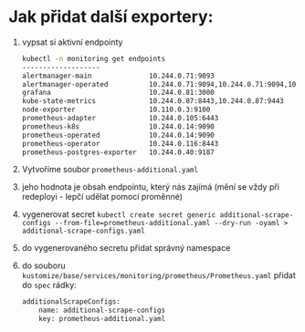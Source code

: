 # Jak přidat další exportery:

1. vypsat si aktivní endpointy

    ```bash
    kubectl -n monitoring get endpoints
    -------------------
    alertmanager-main              10.244.0.71:9093                                     26m
    alertmanager-operated          10.244.0.71:9094,10.244.0.71:9094,10.244.0.71:9093   26m
    grafana                        10.244.0.81:3000                                     26m
    kube-state-metrics             10.244.0.87:8443,10.244.0.87:9443                    26m
    node-exporter                  10.110.0.3:9100                                      26m
    prometheus-adapter             10.244.0.105:6443                                    26m
    prometheus-k8s                 10.244.0.14:9090                                     26m
    prometheus-operated            10.244.0.14:9090                                     16m
    prometheus-operator            10.244.0.116:8443                                    26m
    prometheus-postgres-exporter   10.244.0.40:9187                                     26m
    ```

2. Vytvoříme soubor `prometheus-additional.yaml`
3. jeho hodnota je obsah endpointu, který nás zajímá (mění se vždy při redeployi - lepčí udělat pomocí proměnné)
4. vygenerovat secret `kubectl create secret generic additional-scrape-configs --from-file=prometheus-additional.yaml --dry-run -oyaml > additional-scrape-configs.yaml`
5. do vygenerovaného secretu přidat správný namespace
6. do souboru `kustomize/base/services/monitoring/prometheus/Prometheus.yaml` přidat do `spec` rádky:

    ```bash
    additionalScrapeConfigs:
        name: additional-scrape-configs
        key: prometheus-additional.yaml
    ```
    

